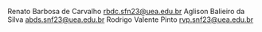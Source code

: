 Renato Barbosa de Carvalho rbdc.sfn23@uea.edu.br
Aglison Balieiro da Silva abds.snf23@uea.edu.br
Rodrigo Valente Pinto rvp.snf23@uea.edu.br 
